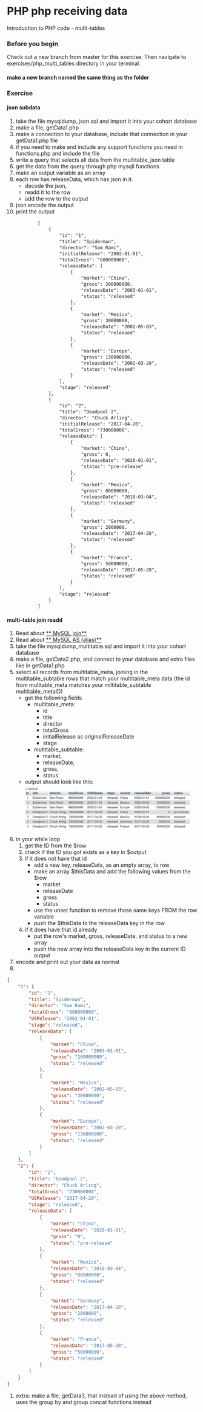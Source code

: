 # PHP php receiving data

Introduction to PHP code - multi-tables

### Before you begin

Check out a new branch from master for this exercise.  Then navigate to exercises/php_multi_tables directory in your terminal.
#### make a new branch named the same thing as the folder

### Exercise

#### json subdata
1. take the file mysqldump_json.sql and import it into your cohort database
1. make a file, getData1.php
1. make a connection to your database, include that connection in your getData1.php file
1. if you need to make and include any support functions you need in functions.php and include the file
1. write a query that selects all data from the multitable_json table
1. get the data from the query through php mysqli functions
1. make an output variable as an array
1. each row has releaseData, which has json in it.
    * decode the json,
    * readd it to the row
    * add the row to the output
1. json encode the output
1. print the output
    ```
            [
                {
                    "id": "1",
                    "title": "Spiderman",
                    "director": "Sam Rami",
                    "initialRelease": "2002-01-01",
                    "totalGross": "880000000",
                    "releaseData": [
                        {
                            "market": "China",
                            "gross": 200000000,
                            "releaseDate": "2003-01-01",
                            "status": "released"
                        },
                        {
                            "market": "Mexico",
                            "gross": 30000000,
                            "releaseDate": "2002-05-03",
                            "status": "released"
                        },
                        {
                            "market": "Europe",
                            "gross": 130000000,
                            "releaseDate": "2002-03-20",
                            "status": "released"
                        }
                    ],
                    "stage": "released"
                },
                {
                    "id": "2",
                    "title": "Deadpool 2",
                    "director": "Chuck Arling",
                    "initialRelease": "2017-04-20",
                    "totalGross": "730000000",
                    "releaseData": [
                        {
                            "market": "China",
                            "gross": 0,
                            "releaseDate": "2020-01-01",
                            "status": "pre-release"
                        },
                        {
                            "market": "Mexico",
                            "gross": 80000000,
                            "releaseDate": "2018-03-04",
                            "status": "released"
                        },
                        {
                            "market": "Germany",
                            "gross": 2000000,
                            "releaseDate": "2017-04-20",
                            "status": "released"
                        },
                        {
                            "market": "France",
                            "gross": 50000000,
                            "releaseDate": "2017-05-20",
                            "status": "released"
                        }
                    ],
                    "stage": "released"
                }
            ]       
    ```


#### multi-table join readd
1. Read about [** MySQL join**](https://dev.mysql.com/doc/refman/8.0/en/join.html)
1. Read about [** MySQL AS (alias)**](https://www.w3schools.com/sql/sql_alias.asp)
1. take the file mysqldump_multitable.sql and import it into your cohort database
1. make a file, getData2.php, and connect to your database and extra files like in getData1.php
1. select all records from multitable_meta, joining in the multitable_subtable rows that match your multitable_meta data (the id from multtable_meta matches your miltitable_subtable multitable_metaID)
    * get the following fields
        * multitable_meta:
            * id
            * title
            * director
            * totalGross
            * initialRelease as originalReleaseDate
            * stage
        * multitable_subtable:
            * market, 
            * releaseDate,
            * gross, 
            * status
    * output should look like this: ![multi table join](../../demoassets/php_multitable_01.png)
1. in your while loop
    1. get the ID from the $row
    1. check if the ID you got exists as a key in $output
    1. if it does not have that id
        * add a new key, releaseData, as an empty array, to row
        * make an array $thisData and add the following values from the $row
            * market
            * releaseDate
            * gross
            * status
        * use the unset function to remove those same keys FROM the row variable
        * push the $thisData to the releaseData key in the row
    1. if it does have that id already
        * put the row's market, gross, releaseDate, and status to a new array
        * push the new array into the releaseData key in the current ID output
1. encode and print out your data as normal
1. 
```json
{
    "1": {
        "id": "1",
        "title": "Spiderman",
        "director": "Sam Rami",
        "totalGross": "880000000",
        "USRelease": "2002-01-01",
        "stage": "released",
        "releaseData": [
            {
                "market": "China",
                "releaseDate": "2003-01-01",
                "gross": "200000000",
                "status": "released"
            },
            {
                "market": "Mexico",
                "releaseDate": "2002-05-03",
                "gross": "30000000",
                "status": "released"
            },
            {
                "market": "Europe",
                "releaseDate": "2002-03-20",
                "gross": "130000000",
                "status": "released"
            }
        ]
    },
    "2": {
        "id": "2",
        "title": "Deadpool 2",
        "director": "Chuck Arling",
        "totalGross": "730000000",
        "USRelease": "2017-04-20",
        "stage": "released",
        "releaseData": [
            {
                "market": "China",
                "releaseDate": "2020-01-01",
                "gross": "0",
                "status": "pre-release"
            },
            {
                "market": "Mexico",
                "releaseDate": "2018-03-04",
                "gross": "80000000",
                "status": "released"
            },
            {
                "market": "Germany",
                "releaseDate": "2017-04-20",
                "gross": "2000000",
                "status": "released"
            },
            {
                "market": "France",
                "releaseDate": "2017-05-20",
                "gross": "50000000",
                "status": "released"
            }
        ]
    }
}
```
1. extra: make a file, getData3, that instead of using the above method, uses the group by and group concat functions instead
